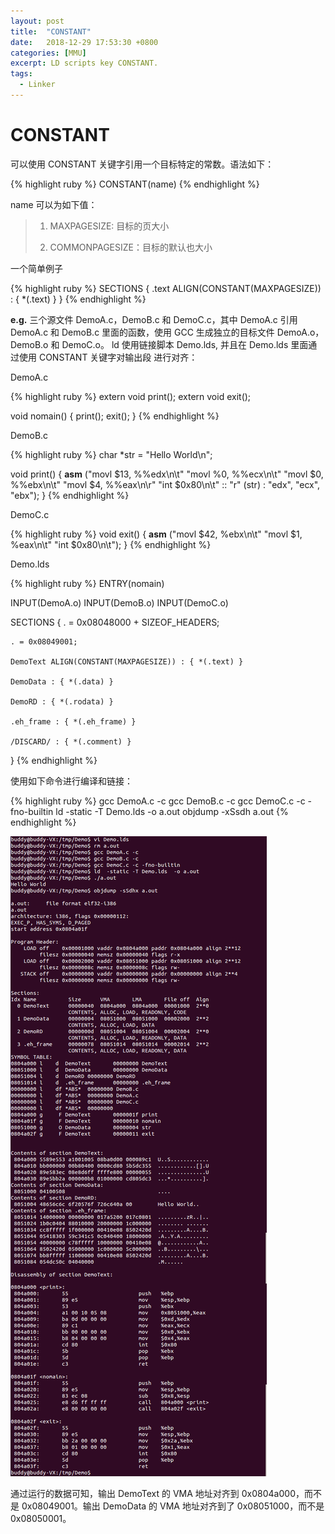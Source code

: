 ```yaml
---
layout: post
title:  "CONSTANT"
date:   2018-12-29 17:53:30 +0800
categories: [MMU]
excerpt: LD scripts key CONSTANT.
tags:
  - Linker
---
```


# CONSTANT

可以使用 CONSTANT 关键字引用一个目标特定的常数。语法如下：

{% highlight ruby %}
CONSTANT(name)
{% endhighlight %}

name 可以为如下值：

> 1. MAXPAGESIZE: 目标的页大小
>
> 2. COMMONPAGESIZE：目标的默认也大小


一个简单例子

{% highlight ruby %}
SECTIONS
{
    .text ALIGN(CONSTANT(MAXPAGESIZE)) : { *(.text) }
}
{% endhighlight %}

**e.g.** 三个源文件 DemoA.c，DemoB.c 和 DemoC.c，其中 DemoA.c 引用 DemoA.c 和
DemoB.c 里面的函数，使用 GCC 生成独立的目标文件 DemoA.o，DemoB.o 和 DemoC.o。
ld 使用链接脚本 Demo.lds, 并且在 Demo.lds 里面通过使用 CONSTANT 关键字对输出段
进行对齐：

DemoA.c

{% highlight ruby %}
extern void print();
extern void exit();

void nomain()
{
    print();
    exit();
}
{% endhighlight %}

DemoB.c

{% highlight ruby %}
char *str = "Hello World\n";

void print()
{
    __asm__ ("movl $13, %%edx\n\t"
             "movl %0, %%ecx\n\t"
             "movl $0, %%ebx\n\t"
             "movl $4, %%eax\n\r"
             "int $0x80\n\t"
             :: "r" (str) : "edx", "ecx", "ebx");
}
{% endhighlight %}

DemoC.c

{% highlight ruby %}
void exit()
{
    __asm__ ("movl $42, %ebx\n\t"
             "movl $1, %eax\n\t"
             "int $0x80\n\t");
}
{% endhighlight %}

Demo.lds 

{% highlight ruby %}
ENTRY(nomain)

INPUT(DemoA.o)
INPUT(DemoB.o)
INPUT(DemoC.o)

SECTIONS
{
    . = 0x08048000 + SIZEOF_HEADERS;

    . = 0x08049001;

    DemoText ALIGN(CONSTANT(MAXPAGESIZE)) : { *(.text) }

    DemoData : { *(.data) }

    DemoRD : { *(.rodata) }

    .eh_frame : { *(.eh_frame) }

    /DISCARD/ : { *(.comment) }
}
{% endhighlight %}

使用如下命令进行编译和链接：

{% highlight ruby %}
gcc DemoA.c -c
gcc DemoB.c -c
gcc DemoC.c -c -fno-builtin
ld -static -T Demo.lds -o a.out
objdump -xSsdh a.out
{% endhighlight %}

![LD](https://raw.githubusercontent.com/EmulateSpace/PictureSet/master/BiscuitOS/kernel/BUD000027.png)

通过运行的数据可知，输出 DemoText 的 VMA 地址对齐到 0x0804a000，而不是 
0x08049001。输出 DemoData 的 VMA 地址对齐到了 0x08051000，而不是 0x08050001。

